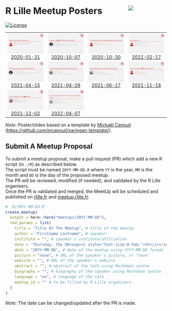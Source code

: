 
# R Lille Meetup Posters <a href="https://github.com/RLille/"><img src="https://avatars1.githubusercontent.com/u/60702180" align="right" width="120" /></a>

<!-- badges: start -->

[![License](https://img.shields.io/github/license/RLille/meetup-poster)](LICENSE)
<!-- badges: end -->

<table>
<tr>
<td align="center">
<a href="meetups/2020-01-31/materials/README.md"><img alt="Affiche du Meetup du 2020-01-31" src="meetups/2020-01-31/ads/2020-01-31.png" width="100%" height="auto" /><br/>2020-01-31</a>
</td>
<td align="center">
<a href="meetups/2020-10-07/materials/README.md"><img alt="Affiche du Meetup du 2020-10-07" src="meetups/2020-10-07/ads/2020-10-07.png" width="100%" height="auto" /><br/>2020-10-07</a>
</td>
<td align="center">
<a href="meetups/2020-10-30/materials/README.md"><img alt="Affiche du Meetup du 2020-10-30" src="meetups/2020-10-30/ads/2020-10-30.png" width="100%" height="auto" /><br/>2020-10-30</a>
</td>
<td align="center">
<a href="meetups/2021-02-17/materials/README.md"><img alt="Affiche du Meetup du 2021-02-17" src="meetups/2021-02-17/ads/2021-02-17.png" width="100%" height="auto" /><br/>2021-02-17</a>
</td>
</tr>
<tr>
<td align="center">
<a href="meetups/2021-04-15/materials/README.md"><img alt="Affiche du Meetup du 2021-04-15" src="meetups/2021-04-15/ads/2021-04-15.png" width="100%" height="auto" /><br/>2021-04-15</a>
</td>
<td align="center">
<a href="meetups/2021-04-29/materials/README.md"><img alt="Affiche du Meetup du 2021-04-29" src="meetups/2021-04-29/ads/2021-04-29.png" width="100%" height="auto" /><br/>2021-04-29</a>
</td>
<td align="center">
<a href="meetups/2021-06-17/materials/README.md"><img alt="Affiche du Meetup du 2021-06-17" src="meetups/2021-06-17/ads/2021-06-17.png" width="100%" height="auto" /><br/>2021-06-17</a>
</td>
<td align="center">
<a href="meetups/2021-11-18/materials/README.md"><img alt="Affiche du Meetup du 2021-11-18" src="meetups/2021-11-18/ads/2021-11-18.png" width="100%" height="auto" /><br/>2021-11-18</a>
</td>
</tr>
<tr>
<td align="center">
<a href="meetups/2021-12-02/materials/README.md"><img alt="Affiche du Meetup du 2021-12-02" src="meetups/2021-12-02/ads/2021-12-02.png" width="100%" height="auto" /><br/>2021-12-02</a>
</td>
<td align="center">
<a href="meetups/2022-04-07/materials/README.md"><img alt="Affiche du Meetup du 2022-04-07" src="meetups/2022-04-07/ads/2022-04-07.png" width="100%" height="auto" /><br/>2022-04-07</a>
</td>
</tr>
</table>

*Note:* Poster/slides based on a template by [Mickaël
Canouil](https://mickael.canouil.fr/)
(<https://github.com/mcanouil/xaringan-template/>).

## Submit A Meetup Proposal

To submit a meetup proposal, make a pull request (PR) which add a new R
script (in `./R`) as described below.  
The script must be named `20YY-MM-DD.R` where `YY` is the year, `MM` is
the month and `DD` is the day of the proposed meetup.  
The PR will be reviewed, modified (if needed), and validated by the R
Lille organisers.  
Once the PR is validated and merged, the MeetUp will be scheduled and
published on [rlille.fr](https://rlille.fr) and
[meetup.rlille.fr](http://meetup.rlille.fr).

``` r
# `R/20YY-MM-DD.R`
create_meetup(
  output = here::here("meetups/20YY-MM-DD"),
  rmd_params = list(
    title = "Title Of The Meetup", # title of the meetup
    author = "Firstname Lastname", # speaker
    institute = "", # speaker's institute/affiliation
    date = 'Thursday, the DD<sup><i style="font-size:0.5em;">th</i></sup> of MM, 20YY - 18:00 CET', # date of the meetup
    date = "20YY-MM-DD", # date of the meetup using YYYY-MM-DD format
    picture = "none", # URL of the speaker's picture, or "none"
    website = "", # URL of the speaker's website
    abstract = "", # abstract of the talk using Markdown syntax
    biography = "", # biography of the speaker using Markdown syntax
    language = "en", # language of the talk
    meetup_id = "" # to be filled by R Lille organisers
  )
)
```

*Note:* The date can be changed/updated after the PR is made.
